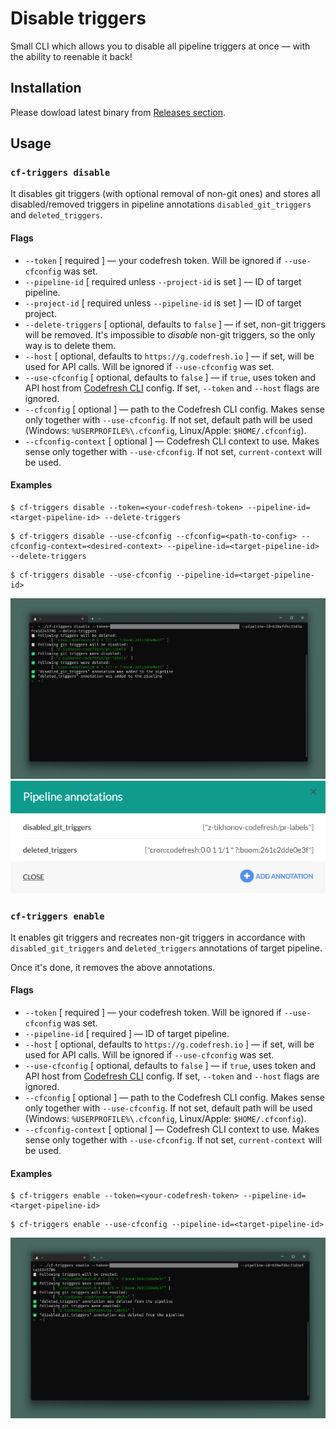 # Disable triggers

Small CLI which allows you to disable all pipeline triggers at once — with the
ability to reenable it back!

## Installation

Please dowload latest binary from
[Releases section](https://github.com/codefresh-support/disable-triggers/releases).

## Usage

### `cf-triggers disable`

It disables git triggers (with optional removal of non-git ones) and stores all
disabled/removed triggers in pipeline annotations `disabled_git_triggers` and
`deleted_triggers`.

#### Flags

- `--token` [ required ] — your codefresh token. Will be ignored if
  `--use-cfconfig` was set.
- `--pipeline-id` [ required unless `--project-id` is set ] — ID of target pipeline.
- `--project-id` [ required unless `--pipeline-id` is set ] — ID of target project.
- `--delete-triggers` [ optional, defaults to `false` ] — if set, non-git
  triggers will be removed. It's impossible to _disable_ non-git triggers, so
  the only way is to delete them.
- `--host` [ optional, defaults to `https://g.codefresh.io` ] — if set, will be
  used for API calls. Will be ignored if `--use-cfconfig` was set.
- `--use-cfconfig` [ optional, defaults to `false` ] — if `true`, uses token and
  API host from [Codefresh CLI](https://codefresh-io.github.io/cli/) config. If
  set, `--token` and `--host` flags are ignored.
- `--cfconfig` [ optional ] — path to the Codefresh CLI config. Makes sense only
  together with `--use-cfconfig`. If not set, default path will be used
  (Windows: `%USERPROFILE%\.cfconfig`, Linux/Apple: `$HOME/.cfconfig`).
- `--cfconfig-context` [ optional ] — Codefresh CLI context to use. Makes sense
  only together with `--use-cfconfig`. If not set, `current-context` will be
  used.

#### Examples

```Shell
$ cf-triggers disable --token=<your-codefresh-token> --pipeline-id=<target-pipeline-id> --delete-triggers
```

```Shell
$ cf-triggers disable --use-cfconfig --cfconfig=<path-to-config> --cfconfig-context=<desired-context> --pipeline-id=<target-pipeline-id> --delete-triggers
```

```Shell
$ cf-triggers disable --use-cfconfig --pipeline-id=<target-pipeline-id>
```

![Disable triggers example](./assets/disable-example.png)
![Annotations example](./assets/annotations-example.png)

### `cf-triggers enable`

It enables git triggers and recreates non-git triggers in accordance with
`disabled_git_triggers` and `deleted_triggers` annotations of target pipeline.

Once it's done, it removes the above annotations.

#### Flags

- `--token` [ required ] — your codefresh token. Will be ignored if
  `--use-cfconfig` was set.
- `--pipeline-id` [ required ] — ID of target pipeline.
- `--host` [ optional, defaults to `https://g.codefresh.io` ] — if set, will be
  used for API calls. Will be ignored if `--use-cfconfig` was set.
- `--use-cfconfig` [ optional, defaults to `false` ] — if `true`, uses token and
  API host from [Codefresh CLI](https://codefresh-io.github.io/cli/) config. If
  set, `--token` and `--host` flags are ignored.
- `--cfconfig` [ optional ] — path to the Codefresh CLI config. Makes sense only
  together with `--use-cfconfig`. If not set, default path will be used
  (Windows: `%USERPROFILE%\.cfconfig`, Linux/Apple: `$HOME/.cfconfig`).
- `--cfconfig-context` [ optional ] — Codefresh CLI context to use. Makes sense
  only together with `--use-cfconfig`. If not set, `current-context` will be
  used.

#### Examples

```Shell
$ cf-triggers enable --token=<your-codefresh-token> --pipeline-id=<target-pipeline-id>
```

```Shell
$ cf-triggers enable --use-cfconfig --pipeline-id=<target-pipeline-id>
```

![Enable triggers example](./assets/enable-example.png)
